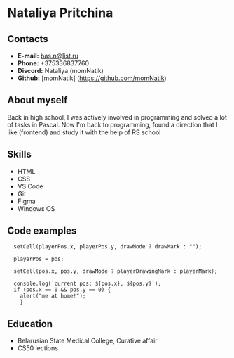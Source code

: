 # **Nataliya Pritchina**


## Contacts
* **E-mail:** bas.n@list.ru
* **Phone:** +375336837760
* **Discord:** Nataliya (momNatik)
* **Github:** [momNatik] (https://github.com/momNatik) 


## About myself

Back in high school, I was actively involved in programming and solved a lot of tasks in Pascal. Now I'm back to programming, found a direction that I like (frontend) and study it with the help of RS school


## Skills
* HTML
* CSS
* VS Code
* Git
* Figma
* Windows OS 


## Code examples

``` function updatePlayerPos(pos) {
  setCell(playerPos.x, playerPos.y, drawMode ? drawMark : "");

  playerPos = pos;

  setCell(pos.x, pos.y, drawMode ? playerDrawingMark : playerMark);

  console.log(`current pos: ${pos.x}, ${pos.y}`);
  if (pos.x == 0 && pos.y == 0) {
    alert("me at home!");
    }
  ```
  
## Education
* Belarusian State Medical College, Curative affair
* CS50 lections

